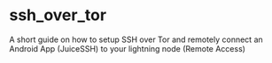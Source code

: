 # ssh_over_tor
A short guide on how to setup SSH over Tor and remotely connect an Android App (JuiceSSH) to your lightning node (Remote Access)
